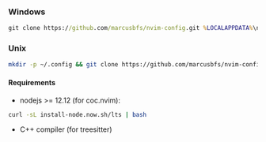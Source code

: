 ### Windows

```cmd
git clone https://github.com/marcusbfs/nvim-config.git %LOCALAPPDATA%\nvim && nvim -c PlugInstall
```


### Unix

```bash
mkdir -p ~/.config && git clone https://github.com/marcusbfs/nvim-config.git ~/.config/nvim && nvim -c PlugInstall
```

#### Requirements

- nodejs >= 12.12 (for coc.nvim):

```bash
curl -sL install-node.now.sh/lts | bash
```

- C++ compiler (for treesitter)
